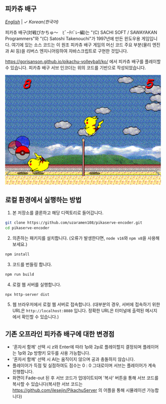## 피카츄 배구

[_English_](README.md) | _&check;_ _Korean(한국어)_

피카츄 배구(対戦ぴかちゅ～　ﾋﾞｰﾁﾊﾞﾚｰ編)는 "(C) SACHI SOFT / SAWAYAKAN Programmers"와 "(C) Satoshi Takenouchi"가 1997년에 만든 윈도우용 게임입니다. 여기에 있는 소스 코드는 이 원조 피카츄 배구 게임의 머신 코드 주요 부분(물리 엔진과 AI 등)을 리버스 엔지니어링하여 자바스크립트로 구현한 것입니다.

https://gorisanson.github.io/pikachu-volleyball/ko/ 에서 피카츄 배구를 플레이할 수 있습니다. 피카츄 배구 서브 인코더는 위의 코드를 기반으로 작성되었습니다.

<img src="src/resources/assets/images/screenshot.png" alt="피카츄 배구 게임 스크린샷" width="648">

## 로컬 환경에서 실행하는 방법

1. 본 저장소를 클론하고 해당 디렉토리로 들어갑니다.

```sh
git clone https://github.com/uzaramen108/pikaserve-encoder.git
cd pikaserve-encoder
```

2. 의존하는 패키지를 설치합니다. (오류가 발생한다면, `node v16`와 `npm v8`을 사용해보세요.)

```sh
npm install
```

3. 코드를 번들링 합니다.

```sh
npm run build
```

4. 로컬 웹 서버를 실행합니다.

```sh
npx http-server dist
```

5. 웹 브라우저에서 로컬 웹 서버로 접속합니다. (대부분의 경우, 서버에 접속하기 위한 URL은 `http://localhost:8080` 입니다. 정확한 URL은 터미널에 출력된 메시지에서 확인할 수 있습니다.)

## 기존 오프라인 피카츄 배구에 대한 변경점

- '혼자서 함께' 선택 시 z와 Enter에 따라 1p와 2p로 플레이할지 결정되며 플레이어는 1p와 2p 방향키 모두를 사용 가능합니다.
- '혼자서 함께' 선택 시 AI는 움직이지 않으며 공과 충돌하지 않습니다.
- 플레이어가 득점 및 실점하여도 점수는 0 : 0 그대로이며 서브는 플레이어가 계속 진행합니다.
- 화면이 Fade-out 된 후 서브 코드가 업데이트되며 '복사' 버튼을 통해 서브 코드를 복사할 수 있습니다(복사한 서브 코드는 https://github.com/ilesejin/PikachuServer 의 어플을 통해 시뮬레이션 가능합니다)
